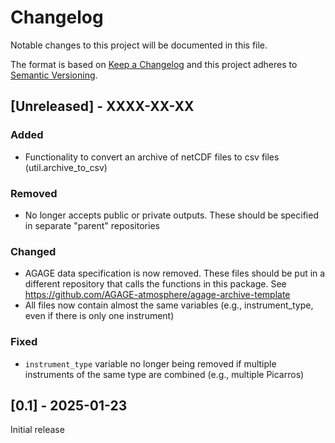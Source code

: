 # Changelog

Notable changes to this project will be documented in this file.

The format is based on [Keep a Changelog](https://keepachangelog.com/en/1.1.0/)
and this project adheres to [Semantic Versioning](https://semver.org/spec/v2.0.0.html).

## [Unreleased] - XXXX-XX-XX

### Added

- Functionality to convert an archive of netCDF files to csv files (util.archive_to_csv)

### Removed

- No longer accepts public or private outputs. These should be specified in separate "parent" repositories

### Changed

- AGAGE data specification is now removed. These files should be put in a different repository that calls the functions in this package. See https://github.com/AGAGE-atmosphere/agage-archive-template
- All files now contain almost the same variables (e.g., instrument_type, even if there is only one instrument)

### Fixed

- ```instrument_type``` variable no longer being removed if multiple instruments of the same type are combined (e.g., multiple Picarros)
  

## [0.1] - 2025-01-23

Initial release